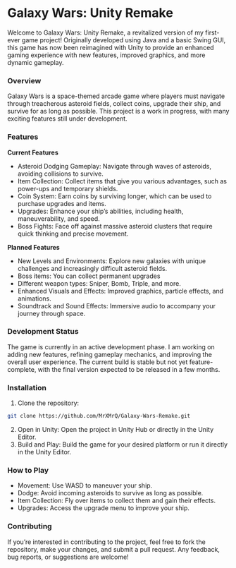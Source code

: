 # Galaxy Wars: Unity Remake
Welcome to Galaxy Wars: Unity Remake, a revitalized version of my first-ever game project! Originally developed using Java and a basic Swing GUI, this game has now been reimagined with Unity to provide an enhanced gaming experience with new features, improved graphics, and more dynamic gameplay.

### Overview
Galaxy Wars is a space-themed arcade game where players must navigate through treacherous asteroid fields, collect coins, upgrade their ship, and survive for as long as possible. This project is a work in progress, with many exciting features still under development.

### Features
**Current Features**
- Asteroid Dodging Gameplay: Navigate through waves of asteroids, avoiding collisions to survive.
- Item Collection: Collect items that give you various advantages, such as power-ups and temporary shields.
- Coin System: Earn coins by surviving longer, which can be used to purchase upgrades and items.
- Upgrades: Enhance your ship’s abilities, including health, maneuverability, and speed.
- Boss Fights: Face off against massive asteroid clusters that require quick thinking and precise movement.

**Planned Features**
- New Levels and Environments: Explore new galaxies with unique challenges and increasingly difficult asteroid fields.
- Boss items: You can collect permanent upgrades
- Different weapon types: Sniper, Bomb, Triple, and more.
- Enhanced Visuals and Effects: Improved graphics, particle effects, and animations.
- Soundtrack and Sound Effects: Immersive audio to accompany your journey through space.

### Development Status
The game is currently in an active development phase. I am working on adding new features, refining gameplay mechanics, and improving the overall user experience. The current build is stable but not yet feature-complete, with the final version expected to be released in a few months.

### Installation
1. Clone the repository:
```bash
git clone https://github.com/MrXMrQ/Galaxy-Wars-Remake.git
```
2. Open in Unity:
Open the project in Unity Hub or directly in the Unity Editor.
3. Build and Play:
Build the game for your desired platform or run it directly in the Unity Editor.
### How to Play
- Movement: Use WASD to maneuver your ship.
- Dodge: Avoid incoming asteroids to survive as long as possible.
- Item Collection: Fly over items to collect them and gain their effects.
- Upgrades: Access the upgrade menu to improve your ship.
### Contributing
If you’re interested in contributing to the project, feel free to fork the repository, make your changes, and submit a pull request. Any feedback, bug reports, or suggestions are welcome!
